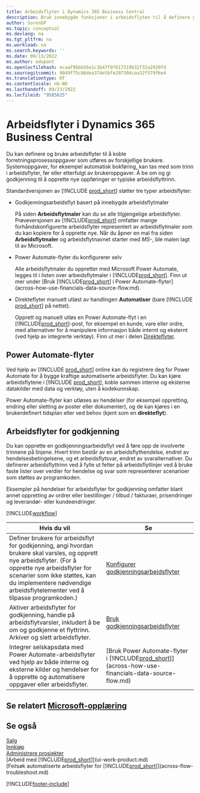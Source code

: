 ```yaml
---
title: Arbeidsflyter i Dynamics 365 Business Central
description: Bruk innebygde funksjoner i arbeidsflyten til å definere godkjenningsarbeidsflyter til å supplere automatiserte arbeidsflyter basert på Power Automate. Du kan konfigurere trinn for å tildele oppgaver til forskjellige personer som en del av de ulike forretningsprosessoppgavene.
author: SorenGP
ms.topic: conceptual
ms.devlang: na
ms.tgt_pltfrm: na
ms.workload: na
ms.search.keywords: ''
ms.date: 09/13/2022
ms.author: edupont
ms.openlocfilehash: ecaaf9bbb56e1c1b47f9f617319b32f32a2920fd
ms.sourcegitcommit: 9049f75c86dea374e5bfe297304caa32f579f6e4
ms.translationtype: HT
ms.contentlocale: nb-NO
ms.lasthandoff: 09/23/2022
ms.locfileid: "9585625"
---
```

# <a name="workflows-in-dynamics-365-business-central"></a>Arbeidsflyter i Dynamics 365 Business Central

Du kan definere og bruke arbeidsflyter til å koble forretningsprosessoppgaver som utføres av forskjellige brukere. Systemoppgaver, for eksempel automatisk bokføring, kan tas med som trinn i arbeidsflyter, før eller etterfulgt av brukeroppgaver. Å be om og gi godkjenning til å opprette nye oppføringer er typiske arbeidsflyttrinn.

Standardversjonen av [!INCLUDE [prod_short](includes/prod_short.md)] støtter tre typer arbeidsflyter:

* Godkjenningsarbeidsflyt basert på innebygde arbeidsflytmaler

  På siden **Arbeidsflytmaler** kan du se alle tilgjengelige arbeidsflyter. Prøveversjonen av [!INCLUDE[prod_short](includes/prod_short.md)] omfatter mange forhåndskonfigurerte arbeidsflyter representert av arbeidsflytmaler som du kan kopiere for å opprette nye. Når du åpner en mal fra siden **Arbeidsflytmaler** og arbeidsflytnavnet starter med *MS-*, ble malen lagt til av Microsoft.
  
* Power Automate-flyter du konfigurerer selv

  Alle arbeidsflytmaler du oppretter med Microsoft Power Automate, legges til i listen over arbeidsflytmaler i [!INCLUDE[prod_short](includes/prod_short.md)]. Finn ut mer under [Bruk [!INCLUDE[prod_short](includes/prod_short.md)] i Power Automate-flyter](across-how-use-financials-data-source-flow.md). 
  
* Direkteflyter manuelt utløst av handlingen **Automatiser** (bare [!INCLUDE [prod_short](includes/prod_short.md)] på nettet).

  Opprett og manuelt utløs en Power Automate-flyt i en [!INCLUDE[prod_short](includes/prod_short.md)]-post, for eksempel en kunde, vare eller ordre, med alternativer for å manipulere informasjon både internt og eksternt (ved hjelp av integrerte verktøy). Finn ut mer i delen [Direkteflyter](across-how-use-financials-data-source-flow.md#instant-flows).

## <a name="power-automate-flows"></a>Power Automate-flyter

Ved hjelp av [!INCLUDE [prod_short](includes/prod_short.md)] online kan du registrere deg for Power Automate for å bygge kraftige automatiserte arbeidsflyter. Du kan kjøre arbeidsflytene i [!INCLUDE [prod_short](includes/prod_short.md)], koble sammen interne og eksterne datakilder med data og verktøy, uten å kodekunnskap.

Power Automate-flyter kan utløses av hendelser (for eksempel oppretting, endring eller sletting av poster eller dokumenter), og de kan kjøres i en brukerdefinert tidsplan eller ved behov (kjent som en **direkteflyt**).

## <a name="approval-workflows"></a>Arbeidsflyter for godkjenning

Du kan opprette en godkjenningsarbeidsflyt ved å føre opp de involverte trinnene på linjene. Hvert trinn består av en arbeidsflythendelse, endret av hendelsesbetingelsene, og et arbeidsflytsvar, endret av svaralternativer. Du definerer arbeidsflyttrinn ved å fylle ut felter på arbeidsflytlinjer ved å bruke faste lister over verdier for hendelse og svar som representerer scenarioer som støttes av programkoden.<!--What are the "values"? Can we give an example?-->

Eksempler på hendelser for arbeidsflyter for godkjenning omfatter blant annet oppretting av ordrer eller bestillinger / tilbud / fakturaer, prisendringer og leverandør- eller kundeendringer.

[!INCLUDE[workflow](includes/workflow.md)]

| **Hvis du vil** | **Se** |
|--|--|
| Definer brukere for arbeidsflyt for godkjenning, angi hvordan brukere skal varsles, og opprett nye arbeidsflyter. (For å opprette nye arbeidsflyter for scenarier som ikke støttes, kan du implementere nødvendige arbeidsflytelementer ved å tilpasse programkoden.) | [Konfigurer godkjenningsarbeidsflyter](across-set-up-workflows.md) |
| Aktiver arbeidsflyter for godkjenning, handle på arbeidsflytvarsler, inkludert å be om og godkjenne et flyttrinn. Arkiver og slett arbeidsflyter. | [Bruk godkjenningsarbeidsflyter](across-use-workflows.md) |
| Integrer selskapsdata med Power Automate-arbeidsflyter ved hjelp av både interne og eksterne kilder og hendelser for å opprette og automatisere oppgaver eller arbeidsflyter. | [Bruk Power Automate-flyter i [!INCLUDE[prod_short](includes/prod_short.md)]](across-how-use-financials-data-source-flow.md) |

## <a name="see-related-microsoft-training"></a>Se relatert [Microsoft-opplæring](/training/modules/create-workflows/)

## <a name="see-also"></a>Se også

[Salg](sales-manage-sales.md)  
[Innkjøp](purchasing-manage-purchasing.md)  
[Administrere prosjekter](projects-manage-projects.md)  
[Arbeid med [!INCLUDE[prod_short](includes/prod_short.md)]](ui-work-product.md)  
[Feilsøk automatiserte arbeidsflyter for [!INCLUDE[prod_short](includes/prod_short.md)]](across-flow-troubleshoot.md)  


[!INCLUDE[footer-include](includes/footer-banner.md)]
